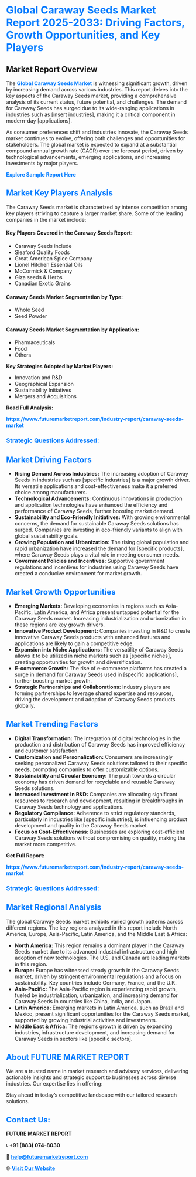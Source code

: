 <h1 style="color: #007BFF;">Global Caraway Seeds Market Report 2025-2033: Driving Factors, Growth Opportunities, and Key Players</h1>

<section id="overview">
<h2>Market Report Overview</h2>
<p>The <a href="https://www.futuremarketreport.com/industry-report/caraway-seeds-market" style="color: #007BFF; text-decoration: none;"><strong>Global Caraway Seeds Market</strong></a> is witnessing significant growth, driven by increasing demand across various industries. This report delves into the key aspects of the Caraway Seeds market, providing a comprehensive analysis of its current status, future potential, and challenges. The demand for Caraway Seeds has surged due to its wide-ranging applications in industries such as [insert industries], making it a critical component in modern-day [applications].</p>
<p>As consumer preferences shift and industries innovate, the Caraway Seeds market continues to evolve, offering both challenges and opportunities for stakeholders. The global market is expected to expand at a substantial compound annual growth rate (CAGR) over the forecast period, driven by technological advancements, emerging applications, and increasing investments by major players.</p>
</section>

<section id="overview">
<p><a href="https://www.futuremarketreport.com/request-sample/reportId=99059" style="color: #007BFF; text-decoration: none;"><strong>Explore Sample Report Here</strong></a></p>
</section>

<section id="key-players">
<h2 style="color: #007BFF;">Market Key Players Analysis</h2>
<p>The Caraway Seeds market is characterized by intense competition among key players striving to capture a larger market share. Some of the leading companies in the market include:</p>
<h4>Key Players Covered in the Caraway Seeds Report:</h4>
<ul><li>Caraway Seeds include</li><li>Sleaford Quality Foods</li><li>Great American Spice Company</li><li>Lionel Hitchen Essential Oils</li><li>McCormick &amp; Company</li><li>Giza seeds &amp; Herbs</li><li>Canadian Exotic Grains</li></ul>
<h4>Caraway Seeds Market Segmentation by Type:</h4>
<ul><li>Whole Seed</li><li>Seed Powder</li></ul>

<h4>Caraway Seeds Market Segmentation by Application:</h4>
<ul><li>Pharmaceuticals</li><li>Food</li><li>Others</li></ul>
<p><strong>Key Strategies Adopted by Market Players:</strong></p>
<ul>
<li>Innovation and R&D</li>
<li>Geographical Expansion</li>
<li>Sustainability Initiatives</li>
<li>Mergers and Acquisitions</li>
</ul>
</section>

<section>
<p><strong>Read Full Analysis: </strong></p><a href="https://www.futuremarketreport.com/industry-report/caraway-seeds-market" style="color: #007BFF; text-decoration: none;"><strong>https://www.futuremarketreport.com/industry-report/caraway-seeds-market</strong></a>
<h3 style="color: #007BFF;">Strategic Questions Addressed:</h3>
</section>

<section id="driving-factors">
<h2 style="color: #007BFF;">Market Driving Factors</h2>
<ul>
<li><strong>Rising Demand Across Industries:</strong> The increasing adoption of Caraway Seeds in industries such as [specific industries] is a major growth driver. Its versatile applications and cost-effectiveness make it a preferred choice among manufacturers.</li>
<li><strong>Technological Advancements:</strong> Continuous innovations in production and application technologies have enhanced the efficiency and performance of Caraway Seeds, further boosting market demand.</li>
<li><strong>Sustainability and Eco-Friendly Initiatives:</strong> With growing environmental concerns, the demand for sustainable Caraway Seeds solutions has surged. Companies are investing in eco-friendly variants to align with global sustainability goals.</li>
<li><strong>Growing Population and Urbanization:</strong> The rising global population and rapid urbanization have increased the demand for [specific products], where Caraway Seeds plays a vital role in meeting consumer needs.</li>
<li><strong>Government Policies and Incentives:</strong> Supportive government regulations and incentives for industries using Caraway Seeds have created a conducive environment for market growth.</li>
</ul>
</section>

<section id="growth-opportunities">
<h2 style="color: #007BFF;">Market Growth Opportunities</h2>
<ul>
<li><strong>Emerging Markets:</strong> Developing economies in regions such as Asia-Pacific, Latin America, and Africa present untapped potential for the Caraway Seeds market. Increasing industrialization and urbanization in these regions are key growth drivers.</li>
<li><strong>Innovative Product Development:</strong> Companies investing in R&D to create innovative Caraway Seeds products with enhanced features and applications are likely to gain a competitive edge.</li>
<li><strong>Expansion into Niche Applications:</strong> The versatility of Caraway Seeds allows it to be utilized in niche markets such as [specific niches], creating opportunities for growth and diversification.</li>
<li><strong>E-commerce Growth:</strong> The rise of e-commerce platforms has created a surge in demand for Caraway Seeds used in [specific applications], further boosting market growth.</li>
<li><strong>Strategic Partnerships and Collaborations:</strong> Industry players are forming partnerships to leverage shared expertise and resources, driving the development and adoption of Caraway Seeds products globally.</li>
</ul>
</section>

<section id="trending-factors">
<h2 style="color: #007BFF;">Market Trending Factors</h2>
<ul>
<li><strong>Digital Transformation:</strong> The integration of digital technologies in the production and distribution of Caraway Seeds has improved efficiency and customer satisfaction.</li>
<li><strong>Customization and Personalization:</strong> Consumers are increasingly seeking personalized Caraway Seeds solutions tailored to their specific needs, prompting companies to offer customizable options.</li>
<li><strong>Sustainability and Circular Economy:</strong> The push towards a circular economy has driven demand for recyclable and reusable Caraway Seeds solutions.</li>
<li><strong>Increased Investment in R&D:</strong> Companies are allocating significant resources to research and development, resulting in breakthroughs in Caraway Seeds technology and applications.</li>
<li><strong>Regulatory Compliance:</strong> Adherence to strict regulatory standards, particularly in industries like [specific industries], is influencing product development and quality in the Caraway Seeds market.</li>
<li><strong>Focus on Cost-Effectiveness:</strong> Businesses are exploring cost-efficient Caraway Seeds solutions without compromising on quality, making the market more competitive.</li>
</ul>
</section>

<section>
<p><strong>Get Full Report: </strong></p><a href="https://www.futuremarketreport.com/industry-report/caraway-seeds-market" style="color: #007BFF; text-decoration: none;"><strong>https://www.futuremarketreport.com/industry-report/caraway-seeds-market</strong></a>
<h3 style="color: #007BFF;">Strategic Questions Addressed:</h3>
</section>


<section id="regional-analysis">
<h2 style="color: #007BFF;">Market Regional Analysis</h2>
<p>The global Caraway Seeds market exhibits varied growth patterns across different regions. The key regions analyzed in this report include North America, Europe, Asia-Pacific, Latin America, and the Middle East & Africa:</p>
<ul>
<li><strong>North America:</strong> This region remains a dominant player in the Caraway Seeds market due to its advanced industrial infrastructure and high adoption of new technologies. The U.S. and Canada are leading markets in this region.</li>
<li><strong>Europe:</strong> Europe has witnessed steady growth in the Caraway Seeds market, driven by stringent environmental regulations and a focus on sustainability. Key countries include Germany, France, and the U.K.</li>
<li><strong>Asia-Pacific:</strong> The Asia-Pacific region is experiencing rapid growth, fueled by industrialization, urbanization, and increasing demand for Caraway Seeds in countries like China, India, and Japan.</li>
<li><strong>Latin America:</strong> Emerging markets in Latin America, such as Brazil and Mexico, present significant opportunities for the Caraway Seeds market, supported by growing industrial activities and investments.</li>
<li><strong>Middle East & Africa:</strong> The region’s growth is driven by expanding industries, infrastructure development, and increasing demand for Caraway Seeds in sectors like [specific sectors].</li>
</ul>
</section>

<footer>
<h2 style="color: #007BFF;">About FUTURE MARKET REPORT</h2>
<p>We are a trusted name in market research and advisory services, delivering actionable insights and strategic support to businesses across diverse industries. Our expertise lies in offering:</p>

<p>Stay ahead in today’s competitive landscape with our tailored research solutions.</p>

<h2 style="color: #007BFF;">Contact Us:</h2>
<p><strong>FUTURE MARKET REPORT</strong></p>
<p>📞 <strong>+91 (883) 074-8030</strong></p>
<p>📧 <strong><a href="mailto:help@futuremarketreport.com" style="color: #007BFF;">help@futuremarketreport.com</a></strong></p>
<p>🌐 <strong><a href="https://www.futuremarketreport.com/" style="color: #007BFF;">Visit Our Website</a></strong></p>
</footer>